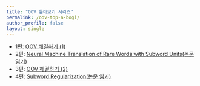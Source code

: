```yaml
---
title: "OOV 톺아보기 시리즈"
permalink: /oov-top-a-bogi/
author_profile: false
layout: single
---
```


- 1편: [OOV 해결하기 (1)](https://an-seunghwan.github.io/nlp/OOV-%ED%95%B4%EA%B2%B0%ED%95%98%EA%B8%B0-(1)/)
- 2편: [Neural Machine Translation of Rare Words with Subword Units(논문 읽기)](https://an-seunghwan.github.io/nlp/Neural-Machine-Translation-of-Rare-Words-with-Subword-Units(%EB%85%BC%EB%AC%B8-%EC%9D%BD%EA%B8%B0)/)
- 3편: [OOV 해결하기 (2)](https://an-seunghwan.github.io/nlp/OOV-%ED%95%B4%EA%B2%B0%ED%95%98%EA%B8%B0-(2)/)
- 4편: [Subword Regularization(논문 읽기)](https://an-seunghwan.github.io/nlp/Subword-Regularization(%EB%85%BC%EB%AC%B8-%EC%9D%BD%EA%B8%B0)/)
